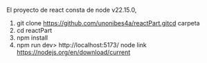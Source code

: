  El proyecto  de react  consta   de   node  v22.15.0,  
1)	git clone https://github.com/unonibes4a/reactPart.gitcd  carpeta
2)	cd reactPart
3)	npm install 
4)	npm run dev>    http://localhost:5173/
node link https://nodejs.org/en/download/current

